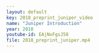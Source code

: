 ```yaml
---
layout: default
key: 2018_preprint_juniper_video
name: "Juniper Introduction" 
year: 2018
youtube-id: EAjNxFgsJ58
file: 2018_preprint_juniper.mp4
---
```

